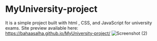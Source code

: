 # MyUniversity-project
It is a simple project built with html , CSS, and JavaScript for university exams.
Site preview available here: https://bahaasalha.github.io/MyUniversity-project/
![Screenshot (2)](https://user-images.githubusercontent.com/91798754/194703587-6a8d6ba4-d4e4-4672-aef1-4b0835010c14.png)
